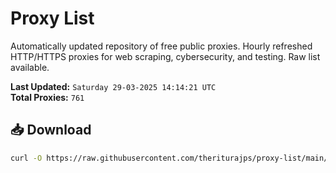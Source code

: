 # Proxy List

Automatically updated repository of free public proxies. Hourly refreshed HTTP/HTTPS proxies for web scraping, cybersecurity, and testing. Raw list available.

**Last Updated:** `Saturday 29-03-2025 14:14:21 UTC`  
**Total Proxies:** `761`

## 📥 Download
```bash
curl -O https://raw.githubusercontent.com/theriturajps/proxy-list/main/proxies.txt
